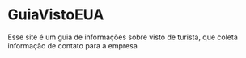 # GuiaVistoEUA
Esse site é um guia de informações sobre visto de turista, que coleta informação de contato para a empresa
